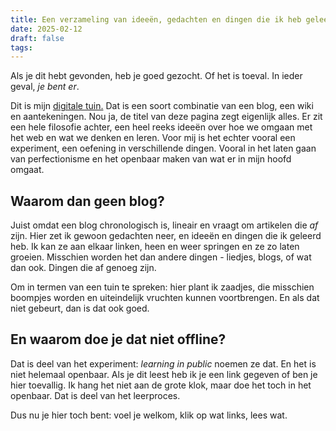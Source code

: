 ```yaml
---
title: Een verzameling van ideeën, gedachten en dingen die ik heb geleerd
date: 2025-02-12
draft: false
tags:
---
```


Als je dit hebt gevonden, heb je goed gezocht. Of het is toeval. In ieder geval, _je bent er_.

Dit is mijn [digitale tuin.](https://maggieappleton.com/garden-history) Dat is een soort combinatie van een blog, een wiki en aantekeningen. Nou ja, de titel van deze pagina zegt eigenlijk alles. Er zit een hele filosofie achter, een heel reeks ideeën over hoe we omgaan met het web en wat we denken en leren. Voor mij is het echter vooral een experiment, een oefening in verschillende dingen. Vooral in het laten gaan van perfectionisme en het openbaar maken van wat er in mijn hoofd omgaat.

## Waarom dan geen blog?

Juist omdat een blog chronologisch is, lineair en vraagt om artikelen die _af_ zijn. Hier zet ik gewoon gedachten neer, en ideeën en dingen die ik geleerd heb. Ik kan ze aan elkaar linken, heen en weer springen en ze zo laten groeien. Misschien worden het dan andere dingen - liedjes, blogs, of wat dan ook. Dingen die af genoeg zijn.

Om in termen van een tuin te spreken: hier plant ik zaadjes, die misschien boompjes worden en uiteindelijk vruchten kunnen voortbrengen. En als dat niet gebeurt, dan is dat ook goed.

## En waarom doe je dat niet offline?

Dat is deel van het experiment: _learning in public_ noemen ze dat. En het is niet helemaal openbaar. Als je dit leest heb ik je een link gegeven of ben je hier toevallig. Ik hang het niet aan de grote klok, maar doe het toch in het openbaar. Dat is deel van het leerproces.

Dus nu je hier toch bent: voel je welkom, klik op wat links, lees wat.
